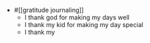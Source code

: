 - #[[gratitude journaling]]
	- I thank god for making my days well
	- I thank my kid for making my day special
	- I thank my